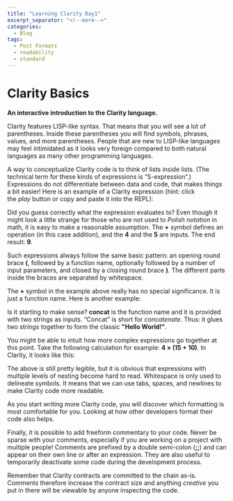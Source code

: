 ```yaml
---
title: "Learning Clarity Day1"
excerpt_separator: "<!--more-->"
categories:
  - Blog
tags:
  - Post Formats
  - readability
  - standard
---
```


# **Clarity Basics**

**An interactive introduction to the Clarity language.**

Clarity features LISP-like syntax. That means that you will see a lot of parentheses. Inside these parentheses you will find symbols, phrases, values, and more parentheses. People that are new to LISP-like languages may feel intimidated as it looks very foreign compared to both natural languages as many other programming languages.

A way to conceptualize Clarity code is to think of lists inside lists. (The technical term for these kinds of expressions is “S-expression“.) Expressions do not differentiate between data and code, that makes things a bit easier! Here is an example of a Clarity expression (hint: click the *play* button or copy and paste it into the REPL):

Did you guess correctly what the expression evaluates to? Even though it might look a little strange for those who are not used to *Polish notation* in math, it is easy to make a reasonable assumption. The **+** symbol defines an operation (in this case addition), and the **4** and the **5** are inputs. The end result: **9**.

Such expressions always follow the same basic pattern: an opening round brace **(**, followed by a function name, optionally followed by a number of input parameters, and closed by a closing round brace **)**. The different parts inside the braces are separated by whitespace.

The **+** symbol in the example above really has no special significance. It is just a function name. Here is another example:

Is it starting to make sense? **concat** is the function name and it is provided with two strings as inputs. “Concat” is short for *concatenate*. Thus: it glues two strings together to form the classic **"Hello World!"**.

You might be able to intuit how more complex expressions go together at this point. Take the following calculation for example: **4 × (15 + 10)**. In Clarity, it looks like this:

The above is still pretty legible, but it is obvious that expressions with multiple levels of nesting become hard to read. Whitespace is only used to delineate symbols. It means that we can use tabs, spaces, and newlines to make Clarity code more readable.

As you start writing more Clarity code, you will discover which formatting is most comfortable for you. Looking at how other developers format their code also helps.

Finally, it is possible to add freeform commentary to your code. Never be sparse with your comments, especially if you are working on a project with multiple people! Comments are prefixed by a double semi-colon (**;;**) and can appear on their own line or after an expression. They are also useful to temporarily deactivate some code during the development process.

Remember that Clarity contracts are committed to the chain as-is. Comments therefore increase the contract size and anything *creative* you put in there will be viewable by anyone inspecting the code.